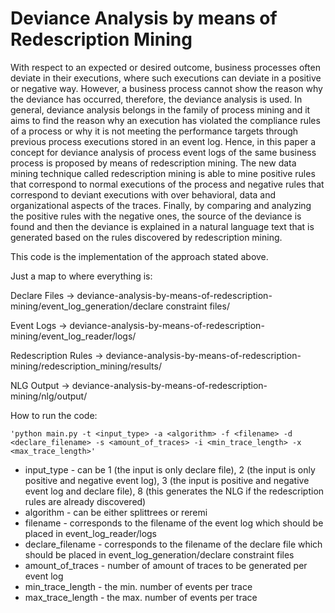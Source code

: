 # Deviance Analysis by means of Redescription Mining
With respect to an expected or desired outcome, business processes often deviate in their executions, where such executions can deviate in a positive or negative way. However, a business process cannot show the reason why the deviance has occurred, therefore, the deviance analysis is used. In general, deviance analysis belongs in the family of process mining and it aims to find the reason why an execution has violated the compliance rules of a process or why it is not meeting the performance targets through previous process executions stored in an event log. Hence, in this paper a concept for deviance analysis of process event logs of the same business process is proposed by means of redescription mining. The new data mining technique called redescription mining is able to mine positive rules that correspond to normal executions of the process and negative rules that correspond to deviant executions with over behavioral, data and organizational aspects of the traces. Finally, by comparing and analyzing the positive rules with the negative ones, the source of the deviance is found and then the deviance is explained in a natural language text that is generated based on the rules discovered by redescription mining. 

This code is the implementation of the approach stated above.

Just a map to where everything is:

Declare Files -> deviance-analysis-by-means-of-redescription-mining/event_log_generation/declare constraint files/

Event Logs -> deviance-analysis-by-means-of-redescription-mining/event_log_reader/logs/

Redescription Rules -> deviance-analysis-by-means-of-redescription-mining/redescription_mining/results/

NLG Output -> deviance-analysis-by-means-of-redescription-mining/nlg/output/


How to run the code:

    'python main.py -t <input_type> -a <algorithm> -f <filename> -d <declare_filename> -s <amount_of_traces> -i <min_trace_length> -x <max_trace_length>'

  - input_type - can be 1 (the input is only declare file), 2 (the input is only positive and negative event log), 3 (the input is positive and negative event log and declare file), 8 (this generates the NLG if the redescription rules are already discovered)
  - algorithm - can be either splittrees or reremi
  - filename - corresponds to the filename of the event log which should be placed in event_log_reader/logs
  - declare_filename - corresponds to the filename of the declare file which should be placed in event_log_generation/declare constraint files
  - amount_of_traces - number of amount of traces to be generated per event log
  - min_trace_length - the min. number of events per trace
  - max_trace_length - the max. number of events per trace
  